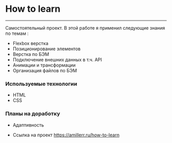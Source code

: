 # How to learn 

____



Cамостоятельный проект. В этой работе я применил следующие знания по темам :

  - Flexbox верстка
  - Позиционирование элементов
  - Верстка по БЭМ
  - Подключение внешних данных в т.ч. API
  - Анимации и трансформации
  - Организация файлов по БЭМ

### Используемые технологии


* HTML
* CSS

### Планы на доработку

 - Адаптивность

* Ссылка на проект https://amillerr.ru/how-to-learn
